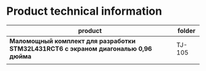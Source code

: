 # Product technical information







| product                                                                              | folder |
| ------------------------------------------------------------------------------------ | ------ |
| **Маломощный комплект для разработки STM32L431RCT6 с экраном диагональю 0,96 дюйма** | TJ-105 |
|                                                                                      |        |


